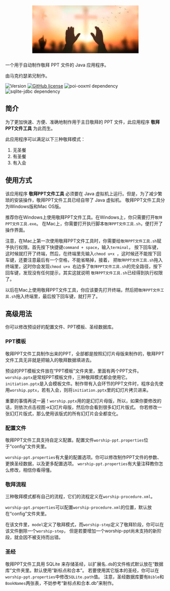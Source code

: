<h1 align="center"><img src="logo.jpg" alt="主日敬拜"/></h1>

一个用于自动制作敬拜 PPT 文件的 Java 应用程序。

由马克约瑟弟兄制作。

![Version](https://img.shields.io/badge/version-1.2.2-blue)
[![GitHub license](https://img.shields.io/github/license/ClayGminx/worship-ppt)](https://github.com/ClayGminx/worship-ppt/blob/master/LICENSE)
![poi-ooxml dependency](https://img.shields.io/badge/poi--ooxml-v5.2.2-9cf)
![sqlite-jdbc dependency](https://img.shields.io/badge/sqlite--jdbc-3.39.2.0-9cf)

## 简介

为了更加快速、方便、准确地制作用于主日敬拜的 PPT 文件，此应用程序 __敬拜PPT文件工具__ 为此而生。

此应用程序可以满足以下三种敬拜模式：

1. 无圣餐
2. 有圣餐
3. 有入会

## 使用方式

该应用程序 __敬拜PPT文件工具__ 必须要在 Java 虚拟机上运行。但是，为了减少繁琐的安装操作，敬拜PPT文件工具已经自带了 Java 虚拟机。
敬拜PPT文件工具分为Windows版和Mac OS版。

推荐你在Windows上使用敬拜PPT文件工具。在Windows上，你只需要打开`敬拜PPT文件工具.exe`。
在Mac上，你需要打开执行脚本`敬拜PPT文件工具.sh`，便打开了操作界面。

注意，在Mac上第一次使用敬拜PPT文件工具时，你需要给`敬拜PPT文件工具.sh`赋予执行权限。首先按下快捷键`command + space`，输入`terminal`，
按下回车键，这时候就打开了终端，然后，在终端里先输入`chmod u+x `，这时候还不能按下回车键，还要注意最后有一个空格，不能省略掉，接着，
把`敬拜PPT文件工具.sh`拖入终端里，这时你会发现`chmod u+x `右边多了`敬拜PPT文件工具.sh`的完全路径，按下回车键，发现没有任何提示，其实这就说明
`敬拜PPT文件工具.sh`已经得到执行权限了。

以后在Mac上使用敬拜PPT文件工具，你应该要先打开终端，然后把`敬拜PPT文件工具.sh`拖入终端里，最后按下回车键，就打开了。

## 高级用法

你可以修改预设好的配置文件、PPT模板、圣经数据库。

### PPT模板

敬拜PPT文件工具制作出来的PPT，全部都是按照幻灯片母版来制作的，敬拜PPT文件工具无非就是把输入的敬拜数据填进去。

预设的PPT模板文件放在“PPT模板”文件夹里，里面有两个PPT文件。`worship.pptx`是常规PPT模板文件，三种敬拜模式都会使用它。
`initiation.pptx`是入会模板文件。制作带有入会环节的PPT文件时，程序会先使用`worship.pptx`，若有入会，则将`initiation.pptx`里的幻灯片拷贝进来。

重要的事情再说一遍！`worship.pptx`用的是幻灯片母版，所以，如果你要修改的话，则依次点击视图->幻灯片母版，然后你会看到很多幻灯片版式。
你若修改一张幻灯片版式，那么使用该版式的所有幻灯片会全都变化。

### 配置文件

敬拜PPT文件工具支持自定义配置。配置文件`worship-ppt.properties`位于“config”文件夹里。

`worship-ppt.properties`有大量的配置选项。你可以修改制作PPT文件的参数、更换圣经数据，以及更多配置选项。
`worship-ppt.properties`有大量注释教你怎么修改，相信你看得懂。

### 敬拜流程

三种敬拜模式都有自己的流程，它们的流程定义在`worship-procedure.xml`。

`worship-ppt.properties`可以配置`worship-procedure.xml`的位置，默认放在“config”文件夹里。

在该文件里，`model`定义了敬拜模式，而`worship-step`定义了敬拜阶段，你可以在该文件删除一个`worship-step`，
但是若要增加一个worship-ppt尚未支持的新阶段，就会因不被支持而出错。

### 圣经

敬拜PPT文件工具用 SQLite 来存储圣经，以扩展名`.db`的文件格式默认放在“数据库”文件夹里。默认使用“新标点和合本”。
若要使用其它版本的圣经，你可以在`worship-ppt.properties`中修改`SQLite.path`值。
注意，圣经数据库要有`Bible`和`BookNames`两张表，不妨参考“新标点和合本.db”来制作。